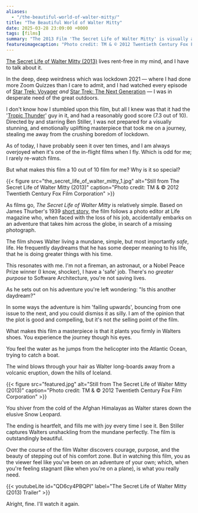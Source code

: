 ```yaml
---
aliases:
  - "/the-beautiful-world-of-walter-mitty/"
title: "The Beautiful World of Walter Mitty"
date: 2025-03-28 23:09:00 +0000
tags: [films]
summary: "The 2013 Film 'The Secret Life of Walter Mitty' is visually astounding, and you should watch it!"
featureimagecaption: "Photo credit: TM & © 2012 Twentieth Century Fox Film Corporation"
---
```


[The Secret Life of Walter Mitty (2013)](https://www.imdb.com/title/tt0359950) lives rent-free in my mind, and I have to talk about it.

In the deep, deep weirdness which was lockdown 2021 &mdash; where I had done more Zoom Quizzes than I care to admit, and I had watched every episode of [Star Trek: Voyager](https://www.imdb.com/title/tt0112178) _and_ [Star Trek: The Next Generation](https://www.imdb.com/title/tt0092455/) &mdash; I was in desperate need of the great outdoors.

I don't know how I stumbled upon this film, but all I knew was that it had the '[Tropic Thunder](https://www.imdb.com/title/tt0942385/)' guy in it, and had a reasonably good score (7.3 out of 10).
Directed by and starring Ben Stiller, I was not prepared for a visually stunning, and emotionally uplifting masterpiece that took me on a journey, stealing me away from the crushing boredom of lockdown.

As of today, I have probably seen it over ten times, and I am always overjoyed when it's one of the in-flight films when I fly.
Which is odd for me; I rarely re-watch films.

But what makes this film a 10 out of 10 film for me?
Why is it so special?

{{< figure
    src="the_secret_life_of_walter_mitty_1.jpg"
    alt="Still from The Secret Life of Walter Mitty (2013)"
    caption="Photo credit: TM & © 2012 Twentieth Century Fox Film Corporation"
    >}}

As films go, _The Secret Life of Walter Mitty_ is relatively simple.
Based on James Thurber's 1939 [short story](https://en.wikipedia.org/wiki/The_Secret_Life_of_Walter_Mitty), the film follows a photo editor at Life magazine who, when faced with the loss of his job, accidentally embarks on an adventure that takes him across the globe, in search of a missing photograph.

The film shows Walter living a mundane, simple, but most importantly _safe_, life.
He frequently daydreams that he has some deeper meaning to his life, that he is doing greater things with his time.

This resonates with me.
I'm not a fireman, an astronaut, or a Nobel Peace Prize winner (I know, shocker), I have a 'safe' job.
There's no _greater purpose_ to Software Architecture, you're not saving lives.

As he sets out on his adventure you're left wondering: "Is this another daydream?"

In some ways the adventure is him 'failing upwards', bouncing from one issue to the next, and you could dismiss it as silly.
I am of the opinion that the plot is good and compelling, but it's not _the_ selling point of the film.

What makes this film a masterpiece is that it plants you firmly in Walters shoes.
You experience the journey though his eyes.

You feel the water as he jumps from the helicopter into the Atlantic Ocean, trying to catch a boat.

The wind blows through your hair as Walter long-boards away from a volcanic eruption, down the hills of Iceland.

{{< figure
    src="featured.jpg"
    alt="Still from The Secret Life of Walter Mitty (2013)"
    caption="Photo credit: TM & © 2012 Twentieth Century Fox Film Corporation"
    >}}

You shiver from the cold of the Afghan Himalayas as Walter stares down the elusive Snow Leopard.

The ending is heartfelt, and fills me with joy every time I see it.
Ben Stiller captures Walters unshackling from the mundane perfectly.
The film is outstandingly beautiful.

Over the course of the film Walter discovers courage, purpose, and the beauty of stepping out of his comfort zone.
But in watching this film, you as the viewer feel like you've been on an adventure of your own;
which, when you're feeling stagnant (like when you're on a plane), is what you really need.

{{< youtubeLite
    id="QD6cy4PBQPI"
    label="The Secret Life of Walter Mitty (2013) Trailer"
    >}}

Alright, fine.
I'll watch it again.
